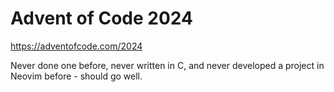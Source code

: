 # Advent of Code 2024

https://adventofcode.com/2024

Never done one before, never written in C, and never developed a project in Neovim before - should go well.



